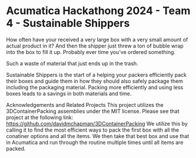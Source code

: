 # Acumatica Hackathong 2024 - Team 4 - Sustainable Shippers
How often have your received a very large box with a very small amount of actual product in it?  And then the shipper just threw a ton of bubble wrap into the box to fill it up.  Probably ever time you've ordered something.  

Such a waste of material that just ends up in the trash.

Sustainable Shippers is the start of a helping your packers efficiently pack their boxes and guide them in how they should also safely package them including the packaging material.  Packing more efficiently and using less boxes leads to a savings in both materials and time.



Acknowledgements and Related Projects
This project utilizes the 3DContainerPacking assemblies under the MIT license.  Please see that project at the following link:
https://github.com/davidmchapman/3DContainerPacking
We utilize this by calling it to find the most efficient ways to pack the first box with all the conatiner options and all the items.  We then take that best box and use that in Acumatica and run through the routine multiple times until all items are packed.